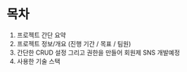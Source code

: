 # 목차
1. 프로젝트 간단 요약
2. 프로젝트 정보/개요 (진행 기간 / 목표 / 팀원)
3. 간단한 CRUD 설정 그리고 권한을 만들어 회원제 SNS 개발예정    
4. 사용한 기술 스택